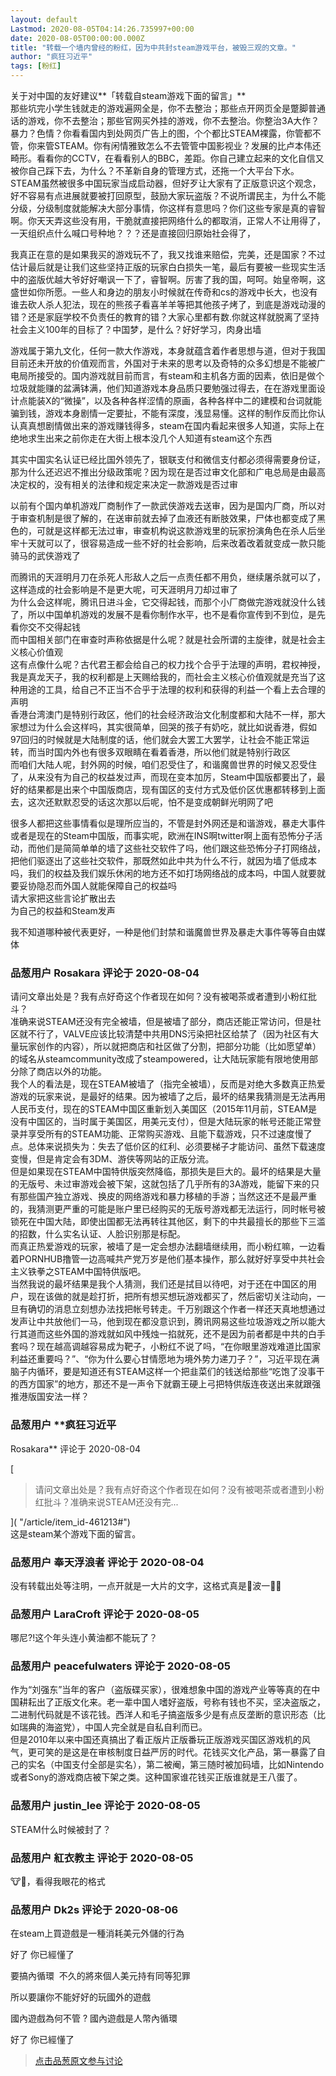 ```yaml
---
layout: default
Lastmod: 2020-08-05T04:14:26.735997+00:00
date: 2020-08-05T00:00:00.000Z
title: "转载一个墙内曾经的粉红，因为中共封steam游戏平台，被毁三观的文章。"
author: "疯狂习近平"
tags: [粉红]
---
```


关于对中国的友好建议**「转载自steam游戏下面的留言」**  
那些坑完小学生钱就走的游戏遍网全是，你不去整治；那些点开网页全是蹩脚普通话的游戏，你不去整治；那些官网买外挂的游戏，你不去整治。你整治3A大作？暴力？色情？你看看国内到处网页广告上的图，个个都比STEAM裸露，你管都不管，你来管STEAM。你有闲情雅致怎么不去管管中国影视业？发展的比卢本伟还畸形。看看你的CCTV，在看看别人的BBC，差距。你自己建立起来的文化自信又被你自己踩下去，为什么？不革新自身的管理方式，还拖一个大平台下水。STEAM虽然被很多中国玩家当成启动器，但好歹让大家有了正版意识这个观念，好不容易有点进展就要被打回原型，鼓励大家玩盗版？不说所谓民主，为什么不能分级，分级制度就能解决大部分事情，你这样有意思吗？你们这些专家是真的睿智啊。你天天弄这些没有用，干脆就直接把网络什么的都取消，正常人不让用得了，一天组织点什么喊口号种地？？？还是直接回归原始社会得了，  
  
我真正在意的是如果我买的游戏玩不了，我又找谁来赔偿，完美，还是国家？不过估计最后就是让我们这些坚持正版的玩家白白损失一笔，最后有要被一些现实生活中的盗版优越大爷好好嘲讽一下了，睿智啊。厉害了我的国，呵呵。始皇帝啊，这盛世如你所愿。一些人和身边的朋友小时候就在传奇和cs的游戏中长大，也没有谁去砍人杀人犯法，现在的熊孩子看喜羊羊等把其他孩子烤了，到底是游戏动漫的错？还是家庭学校不负责任的教育的错？大家心里都有数.你就这样就脱离了坚持社会主义100年的目标了？中国梦，是什么？好好学习，肉身出墙  
  
游戏属于第九文化，任何一款大作游戏，本身就蕴含着作者思想与道，但对于我国目前还未开放的价值观而言，外国对于未来的思考以及奇特的众多幻想是不能被广电局所接受的。国内游戏就目前而言，有steam和主机各方面的因素，依旧是做个垃圾就能赚的盆满钵满，他们知道游戏本身品质只要勉强过得去，在在游戏里面设计点能装X的“微操”，以及各种各样涩情的原画，各种各样中二的建模和台词就能骗到钱，游戏本身剧情一定要扯，不能有深度，浅显易懂。这样的制作反而比你认认真真想剧情做出来的游戏赚钱得多，steam在国内看起来很多人知道，实际上在绝地求生出来之前你走在大街上根本没几个人知道有steam这个东西  
  
  
其实中国实名认证已经比国外领先了，银联支付和微信支付都必须得需要身份证，那为什么还迟迟不推出分级政策呢？因为现在是否过审文化部和广电总局是由最高决定权的，没有相关的法律和规定来决定一款游戏是否过审  
  
以前有个国内单机游戏厂商制作了一款武侠游戏去送审，因为是国内厂商，所以对于审查机制是很了解的，在送审前就去掉了血液还有断肢效果，尸体也都变成了黑色的，可就是这样都无法过审，审查机构说这款游戏里的玩家扮演角色在杀人后坐牢十天就可以了，很容易造成一些不好的社会影响，后来改着改着就变成一款只能骑马的武侠游戏了  
  
而腾讯的天涯明月刀在杀死人形敌人之后一点责任都不用负，继续屠杀就可以了，这样造成的社会影响是不是更大呢，可天涯明月刀却过审了  
为什么会这样呢，腾讯日进斗金，它交得起钱，而那个小厂商做完游戏就没什么钱了，所以中国单机游戏的发展不是看你制作水平，也不是看你宣传到不到位，是先看你交不交得起钱  
而中国相关部门在审查时声称依据是什么呢？就是社会所谓的主旋律，就是社会主义核心价值观  
这有点像什么呢？古代君王都会给自己的权力找个合乎于法理的声明，君权神授，我是真龙天子，我的权利都是上天赐给我的，而社会主义核心价值观就是充当了这种用途的工具，给自己不正当不合乎于法理的权利和获得的利益一个看上去合理的声明  
香港台湾澳门是特别行政区，他们的社会经济政治文化制度都和大陆不一样，那大家想过为什么会这样吗，其实很简单，回哭的孩子有奶吃，就比如说香港，假如97回归的时候就是大陆制度的话，他们就会大罢工大罢学，让社会不能正常运转，而当时国内外也有很多双眼睛在看着香港，所以他们就是特别行政区  
而咱们大陆人呢，封外网的时候，咱们忍受住了，和谐魔兽世界的时候又忍受住了，从来没有为自己的权益发过声，而现在变本加厉，Steam中国版都要出了，最好的结果都是出来个中国版商店，现有国区的支付方式及低价区优惠都转移到上面去，这次还默默忍受的话这次那以后呢，怕不是变成朝鲜光明网了吧  
  
  
很多人都把这些事情看似是理所应当的，不管是封外网还是和谐游戏，暴走大事件或者是现在的Steam中国版，而事实呢，欧洲在INS啊twitter啊上面有恐怖分子活动，而他们是简简单单的墙了这些社交软件了吗，他们跟这些恐怖分子打网络战，把他们驱逐出了这些社交软件，那既然如此中共为什么不行，就因为墙了低成本吗，我们的权益及我们娱乐休闲的地方还不如打场网络战的成本吗，中国人就要就要妥协隐忍而外国人就能保障自己的权益吗  
请大家把这些言论扩散出去  
为自己的权益和Steam发声  
  
  
我不知道哪种被代表更好，一种是他们封禁和谐魔兽世界及暴走大事件等等自由媒体

            
### 品葱用户 **Rosakara** 评论于 2020-08-04
        
请问文章出处是？我有点好奇这个作者现在如何？没有被喝茶或者遭到小粉红批斗？  
准确来说STEAM还没有完全被墙，但是被墙了部分，商店还能正常访问，但是社区就不行了，VALVE应该比较清楚中共用DNS污染把社区给禁了（因为社区有大量玩家创作的内容），所以就把商店和社区做了分割，把部分功能（比如愿望单）的域名从steamcommunity改成了steampowered，让大陆玩家能有限地使用部分除了商店以外的功能。  
我个人的看法是，现在STEAM被墙了（指完全被墙），反而是对绝大多数真正热爱游戏的玩家来说，是最好的结果。因为被墙了之后，最坏的结果我猜测是无法再用人民币支付，现在的STEAM中国区重新划入美国区（2015年11月前，STEAM是没有中国区的，当时属于美国区，用美元支付），但是大陆玩家的帐号还能正常登录并享受所有的STEAM功能、正常购买游戏、且能下载游戏，只不过速度慢了点。总体来说损失为：失去了低价区的红利、必须要梯子才能访问、虽然下载速度变慢，但是肯定会有3DM、游侠等网站的正版分流。  
但是如果现在STEAM中国特供版突然降临，那损失是巨大的。最坏的结果是大量的无版号、未过审游戏会被下架，这就包括了几乎所有的3A游戏，能留下来的只有那些国产独立游戏、换皮的网络游戏和暴力移植的手游；当然这还不是最严重的，我猜测更严重的可能是账户里已经购买的无版号游戏都无法运行，同时帐号被锁死在中国大陆，即使出国都无法再转往其他区，剩下的中共最擅长的那些下三滥的招数，什么实名认证、人脸识别那是标配。  
而真正热爱游戏的玩家，被墙了是一定会想办法翻墙继续用，而小粉红嘛，一边看着PORNHUB撸管一边高喊共产党万岁是他们基本操作，那么就好好享受中共社会主义铁拳之STEAM中国特供版吧。  
当然我说的最坏结果是我个人猜测，我们还是拭目以待吧，对于还在中国区的用户，现在该做的就是趁打折，把所有想买想玩游戏都买了，然后密切关注动向，一旦有确切的消息立刻想办法找把帐号转走。千万别跟这个作者一样还天真地想通过发声让中共放他们一马，他到现在都没意识到，腾讯网易这些垃圾游戏之所以能大行其道而这些外国的游戏就如风中残烛一掐就死，还不是因为前者都是中共的白手套吗？现在越高调越容易成为靶子，小粉红不说了吗，“在你眼里游戏难道比国家利益还重要吗？”、“你为什么要心甘情愿地为境外势力递刀子？”，习近平现在满脑子内循环，要是知道还有STEAM这样一个把韭菜们的钱送给那些“吃饱了没事干的西方国家”的地方，那还不是一声令下就霸王硬上弓把特供版连夜送出来就跟强推港版国安法一样？
        


            
### 品葱用户 **疯狂习近平 
Rosakara** 评论于 2020-08-04
        
[

> 请问文章出处是？我有点好奇这个作者现在如何？没有被喝茶或者遭到小粉红批斗？准确来说STEAM还没有完...

]( "/article/item_id-461213#")  
这是steam某个游戏下面的留言。
        


            
### 品葱用户 **奉天浮浪者** 评论于 2020-08-04
        
没有转载出处等注明，一点开就是一大片的文字，这格式真是🐂波一👍🏼
        


            
### 品葱用户 **LaraCroft** 评论于 2020-08-05
        
哪尼?!这个年头连小黄油都不能玩了？
        


            
### 品葱用户 **peacefulwaters** 评论于 2020-08-05
        
作为“刘强东”当年的客户（盗版碟买家），很难想象中国的游戏产业等等真的在中国耕耘出了正版文化来。老一辈中国人嗜好盗版，号称有钱也不买，坚决盗版之，二进制代码就是不该花钱。西洋人和毛子搞盗版多少是有点反垄断的意识形态（比如瑞典的海盗党），中国人完全就是自私自利而已。  
但是2010年以来中国还真搞出了看正版片正版番玩正版游戏买国区游戏机的风气，更可笑的是这是在审核制度日益严厉的时代。花钱买文化产品，第一暴露了自己的实名（中国支付全部是实名），第二被阉，第三随时被加码墙，比如Nintendo或者Sony的游戏商店被下架之类。这种国家谁花钱买正版谁就是王八蛋了。
        


            
### 品葱用户 **justin_lee** 评论于 2020-08-05
        
STEAM什么时候被封了？
        


            
### 品葱用户 **紅衣教主** 评论于 2020-08-05
        
🐮🍺，看得我眼花的格式
        


            
### 品葱用户 **Dk2s** 评论于 2020-08-06
        
在steam上買遊戲是一種消耗美元外儲的行為  
  
好了 你已經懂了  
  
要搞內循環  不久的將來個人美元持有同等犯罪  
  
所以要讓你不能好好的玩國外的遊戲  
  
國內遊戲為何不管 ? 國內遊戲是人幣內循環  
  
好了 你已經懂了
        






> [点击品葱原文参与讨论](https://pincong.rocks/article/22522)

